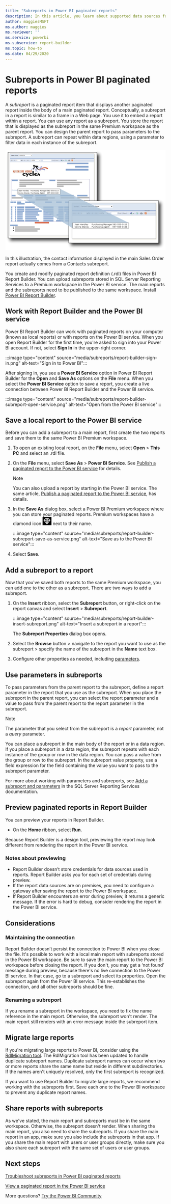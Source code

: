 ```yaml
---
title: "Subreports in Power BI paginated reports"
description: In this article, you learn about supported data sources for paginated reports in the Power BI service, and how to connect to Azure SQL Database data sources.
author: maggiesMSFT
ms.author: maggies
ms.reviewer: ''
ms.service: powerbi
ms.subservice: report-builder
ms.topic: how-to
ms.date: 04/29/2020
---
```


# Subreports in Power BI paginated reports

A *subreport* is a paginated report item that displays another paginated report inside the body of a main paginated report. Conceptually, a subreport in a report is similar to a frame in a Web page. You use it to embed a report within a report. You can use any report as a subreport. You store the report that is displayed as the subreport in the same Premium workspace as the parent report. You can design the parent report to pass parameters to the subreport. A subreport can repeat within data regions, using a parameter to filter data in each instance of the subreport.  
  
 ![Subreport in a paginated report](media/subreports/paginated-report-subreport.png "Paginated report subreport")  
  
 In this illustration, the contact information displayed in the main Sales Order report actually comes from a Contacts subreport.  
  
You create and modify paginated report definition (.rdl) files in Power BI Report Builder. You can upload subreports stored in SQL Server Reporting Services to a Premium workspace in the Power BI service. The main reports and the subreports need to be published to the same workspace. Install [Power BI Report Builder](https://aka.ms/pbireportbuilder).
  
## Work with Report Builder and the Power BI service

Power BI Report Builder can work with paginated reports on your computer (known as local reports) or with reports on the Power BI service.  When you open Report Builder for the first time, you're asked to sign into your Power BI account. If not, select **Sign In** in the upper-right corner.

:::image type="content" source="media/subreports/report-builder-sign-in.png" alt-text="Sign in to Power BI":::

After signing in, you see a **Power BI Service** option in Power BI Report Builder for the **Open** and **Save As** options on the **File** menu. When you select the **Power BI Service** option to save a report, you create a live connection between Power BI Report Builder and the Power BI service. 

:::image type="content" source="media/subreports/report-builder-subreport-open-service.png" alt-text="Open from the Power BI service":::

## Save a local report to the Power BI service

Before you can add a subreport to a main report, first create the two reports and save them to the same Power BI Premium workspace. 

1. To open an existing local report, on the **File** menu, select **Open** > **This PC** and select an .rdl file.  

2. On the **File** menu, select **Save As** > **Power BI Service**.  See [Publish a paginated report to the Power BI service](paginated-reports-save-to-power-bi-service.md) for details.

    > [!NOTE]
    > You can also upload a report by starting in the Power BI service. The same article, [Publish a paginated report to the Power BI service](paginated-reports-save-to-power-bi-service.md), has details.

3. In the **Save As** dialog box, select a Power BI Premium workspace where you can store your paginated reports.  Premium workspaces have a diamond icon ![Premium diamond icon](media/subreports/report-builder-premium-diamond.png) next to their name.

    :::image type="content" source="media/subreports/report-builder-subreport-save-as-service.png" alt-text="Save as to the Power BI service":::

4. Select **Save**.

## Add a subreport to a report

Now that you've saved both reports to the same Premium workspace, you can add one to the other as a subreport. There are two ways to add a subreport. 

1. On the **Insert** ribbon, select the **Subreport** button, or right-click on the report canvas and select **Insert** > **Subreport**.

    :::image type="content" source="media/subreports/report-builder-insert-subreport.png" alt-text="Insert a subreport in a report":::

    The **Subreport Properties** dialog box opens.  

2. Select the **Browse** button > navigate to the report you want to use as the subreport > specify the name of the subreport in the **Name** text box.

3. Configure other properties as needed, including [parameters](#use-parameters-in-subreports).

## Use parameters in subreports  
 To pass parameters from the parent report to the subreport, define a report parameter in the report that you use as the subreport. When you place the subreport in the parent report, you can select the report parameter and a value to pass from the parent report to the report parameter in the subreport.  
  
> [!NOTE]  
> The parameter that you select from the subreport is a *report* parameter, not a *query* parameter.  
  
 You can place a subreport in the main body of the report or in a data region. If you place a subreport in a data region, the subreport repeats with each instance of the group or row in the data region. You can pass a value from the group or row to the subreport. In the subreport value property, use a field expression for the field containing the value you want to pass to the subreport parameter.  
  
 For more about working with parameters and subreports, see [Add a subreport and parameters](/sql/reporting-services/report-design/add-a-subreport-and-parameters-report-builder-and-ssrs) in the SQL Server Reporting Services documentation.  

## Preview paginated reports in Report Builder

You can preview your reports in Report Builder.

- On the **Home** ribbon, select **Run**. 

Because Report Builder is a design tool, previewing the report may look different from rendering the report in the Power BI service.

### Notes about previewing

- Report Builder doesn’t store credentials for data sources used in reports.  Report Builder asks you for each set of credentials during preview.  
- If the report data sources are on premises, you need to configure a gateway after saving the report to the Power BI workspace.
- If Report Builder encounters an error during preview, it returns a generic message.  If the error is hard to debug, consider rendering the report in the Power BI service.  

## Considerations

### Maintaining the connection

Report Builder doesn’t persist the connection to Power BI when you close the file.  It's possible to work with a local main report with subreports stored in the Power BI workspace. Be sure to save the main report to the Power BI workspace before closing the report.  If you don't, you may get a ‘not found’ message during preview, because there's no live connection to the Power BI service.  In that case, go to a subreport and select its properties.  Open the subreport again from the Power BI service.  This re-establishes the connection, and all other subreports should be fine.

### Renaming a subreport

If you rename a subreport in the workspace, you need to fix the name reference in the main report. Otherwise, the subreport won't render. The main report still renders with an error message inside the subreport item.

## Migrate large reports

If you're migrating large reports to Power BI, consider using the [RdlMigration tool](../guidance/migrate-ssrs-reports-to-power-bi.md).  The RdlMigration tool has been updated to handle duplicate subreport names.  Duplicate subreport names can occur when two or more reports share the same name but reside in different subdirectories.  If the names aren't uniquely resolved, only the first subreport is recognized.

If you want to use Report Builder to migrate large reports, we recommend working with the subreports first. Save each one to the Power BI workspace to prevent any duplicate report names.

## Share reports with subreports

As we've stated, the main report and subreports must be in the same workspace. Otherwise, the subreport doesn't render. When sharing the main report, you also need to share the subreports. If you share the main report in an app, make sure you also include the subreports in that app. If you share the main report with users or user groups directly, make sure you also share each subreport with the same set of users or user groups.
  
## Next steps

[Troubleshoot subreports in Power BI paginated reports](subreports-troubleshoot.md)

[View a paginated report in the Power BI service](../consumer/paginated-reports-view-power-bi-service.md)

More questions? [Try the Power BI Community](https://community.powerbi.com/)
